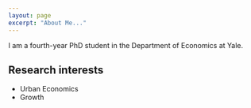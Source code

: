 ```yaml
---
layout: page
excerpt: "About Me..."
---
```


I am a fourth-year PhD student in the Department of Economics at Yale.

## Research interests
- Urban Economics
- Growth
